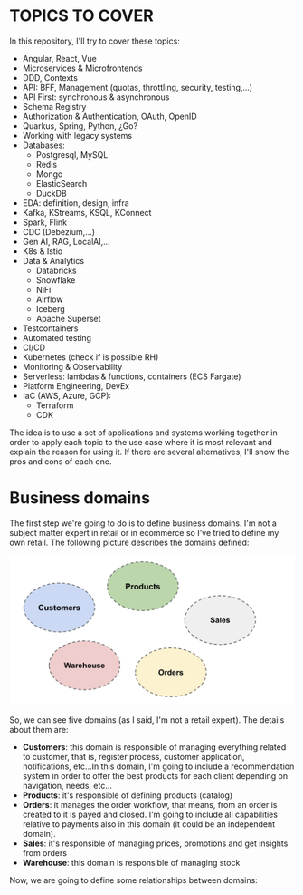 # TOPICS TO COVER

In this repository, I'll try to cover these topics:

- Angular, React, Vue
- Microservices & Microfrontends
- DDD, Contexts
- API: BFF, Management (quotas, throttling, security, testing,...)
- API First: synchronous & asynchronous
- Schema Registry
- Authorization & Authentication, OAuth, OpenID
- Quarkus, Spring, Python, ¿Go?
- Working with legacy systems
- Databases:
  - Postgresql, MySQL
  - Redis
  - Mongo
  - ElasticSearch
  - DuckDB
- EDA: definition, design, infra
- Kafka, KStreams, KSQL, KConnect
- Spark, Flink
- CDC (Debezium,...)
- Gen AI, RAG, LocalAI,...
- K8s & Istio
- Data & Analytics
  - Databricks
  - Snowflake
  - NiFi
  - Airflow
  - Iceberg
  - Apache Superset
- Testcontainers
- Automated testing
- CI/CD
- Kubernetes (check if is possible RH)
- Monitoring & Observability
- Serverless: lambdas & functions, containers (ECS Fargate)
- Platform Engineering, DevEx
- IaC (AWS, Azure, GCP):
  - Terraform
  - CDK

The idea is to use a set of applications and systems working together in order to apply each topic to the use case where it is most relevant and explain the reason for using it. If there are several alternatives, I'll show the pros and cons of each one.

# Business domains

The first step we're going to do is to define business domains. I'm not a subject matter expert in retail or in ecommerce so I've tried to define my own retail. The following picture describes the domains defined:

![business-domains](doc/img/business-domains.jpg)

So, we can see five domains (as I said, I'm not a retail expert). The details about them are:

- **Customers**: this domain is responsible of managing everything related to customer, that is, register process, customer application, notifications, etc...In this domain, I'm going to include a recommendation system in order to offer the best products for each client depending on navigation, needs, etc...
- **Products**: it's responsible of defining products (catalog)
- **Orders**: it manages the order workflow, that means, from an order is created to it is payed and closed. I'm going to include all capabilities relative to payments also in this domain (it could be an independent domain).
- **Sales**: it's responsible of managing prices, promotions and get insights from orders
- **Warehouse**: this domain is responsible of managing stock

Now, we are going to define some relationships between domains:
